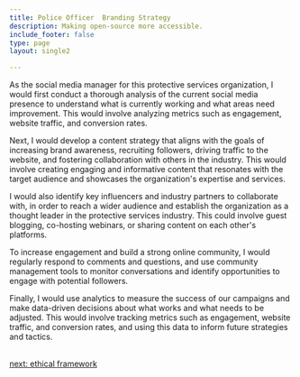 ```yaml
---
title: Police Officer  Branding Strategy
description: Making open-source more accessible.
include_footer: false
type: page
layout: single2 

---
```


<p>
As the social media manager for this protective services organization, I would first conduct a thorough analysis of the current social media presence to understand what is currently working and what areas need improvement. This would involve analyzing metrics such as engagement, website traffic, and conversion rates.

Next, I would develop a content strategy that aligns with the goals of increasing brand awareness, recruiting followers, driving traffic to the website, and fostering collaboration with others in the industry. This would involve creating engaging and informative content that resonates with the target audience and showcases the organization's expertise and services.

I would also identify key influencers and industry partners to collaborate with, in order to reach a wider audience and establish the organization as a thought leader in the protective services industry. This could involve guest blogging, co-hosting webinars, or sharing content on each other's platforms.

To increase engagement and build a strong online community, I would regularly respond to comments and questions, and use community management tools to monitor conversations and identify opportunities to engage with potential followers.

Finally, I would use analytics to measure the success of our campaigns and make data-driven decisions about what works and what needs to be adjusted. This would involve tracking metrics such as engagement, website traffic, and conversion rates, and using this data to inform future strategies and tactics.

<br>
<a href="https://workdojos.com/lawenforcement/ethics">next: ethical framework</a>
</p>